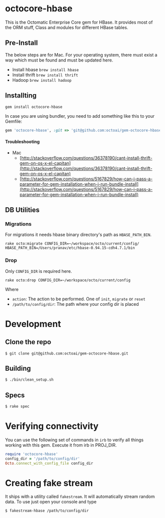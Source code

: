 # octocore-hbase

This is the Octomatic Enterprise Core gem for HBase. It provides most of the ORM stuff, Class and modules for different HBase tables.

## Pre-Install

The below steps are for Mac. For your operating system, there must exist a way which must be found and must be updated here.

- Install hbase `brew install hbase`
- Install thrift `brew install thrift`
- Hadoop `brew install hadoop`

## Installting

```bash
gem install octocore-hbase
```

In case you are using bundler, you need to add something like this to your Gemfile:

```ruby
gem 'octocore-hbase', :git => 'git@github.com:octoai/gem-octocore-hbase.git'
```

#### Troubleshooting

- Mac
  - [http://stackoverflow.com/questions/36378190/cant-install-thrift-gem-on-os-x-el-capitan](http://stackoverflow.com/questions/36378190/cant-install-thrift-gem-on-os-x-el-capitan)
  - [http://stackoverflow.com/questions/5167829/how-can-i-pass-a-parameter-for-gem-installation-when-i-run-bundle-install](http://stackoverflow.com/questions/5167829/how-can-i-pass-a-parameter-for-gem-installation-when-i-run-bundle-install)


## DB Utilities

### Migrations

For migrations it needs hbase binary directory's path as `HBASE_PATH_BIN`.

```shell
rake octo:migrate CONFIG_DIR=~/workspace/octo/current/config/ HBASE_PATH_BIN=/Users/pranav/etc/hbase-0.94.15-cdh4.7.1/bin
```

### Drop

Only `CONFIG_DIR` is required here.

```shell
rake octo:drop CONFIG_DIR=~/workspace/octo/current/config
```


Where

- `action`: The action to be performed. One of `init`, `migrate` or `reset`
- `/path/to/config/dir`: The path where your config dir is placed


# Development

## Clone the repo

`$ git clone git@github.com:octoai/gem-octocore-hbase.git`

## Building

```bash
$ ./bin/clean_setup.sh
```

## Specs

```bash
$ rake spec
```

# Verifying connectivity

You can use the following set of commands in `irb` to verify all things working with this gem. Execute it from irb in PROJ_DIR.

```ruby
require 'octocore-hbase'
config_dir = '/path/to/config/dir'
Octo.connect_with_config_file config_dir
```

# Creating fake stream

It ships with a utility called `fakestream`. It will automatically stream random data. To use just open your console and type

```bash
$ fakestream-hbase /path/to/config/dir
```
